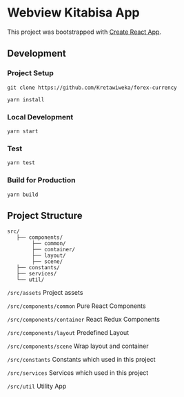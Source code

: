 
# Webview Kitabisa App

This project was bootstrapped with [Create React App](https://github.com/facebook/create-react-app).

## Development

### Project Setup
```
git clone https://github.com/Kretawiweka/forex-currency

yarn install
```

### Local Development
```
yarn start
```

### Test
```
yarn test
```

### Build for Production
```
yarn build
```

## Project Structure
```
src/
   ├── components/
        ├── common/
        ├── container/
        ├── layout/
        ├── scene/
   ├── constants/        
   ├── services/           
   └── util/
```

`/src/assets` Project assets

`/src/components/common` Pure React Components

`/src/components/container` React Redux Components

`/src/components/layout` Predefined Layout

`/src/components/scene` Wrap layout and container

`/src/constants` Constants which used in this project

`/src/services` Services which used in this project

`/src/util` Utility App
